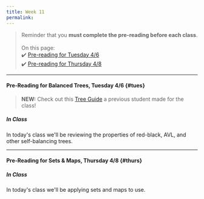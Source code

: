 ```yaml
---
title: Week 11
permalink: 
---
```


> Reminder that you **must complete the pre-reading before each class**.
<br><br>
On this page:  
✔️ [Pre-reading for Tuesday 4/6](#tues)  
✔️ [Pre-reading for Thursday 4/8](#thurs)

---

#### Pre-Reading for Balanced Trees, Tuesday 4/6 {#tues}


> **NEW:** Check out this [Tree Guide](http://bit.ly/trees-guide) a previous student made for the class!

##### In Class
In today's class we'll be reviewing the properties of red-black, AVL, and other self-balancing trees.

---

#### Pre-Reading for Sets & Maps, Thursday 4/8 {#thurs}


##### In Class
In today's class we'll be applying sets and maps to use.